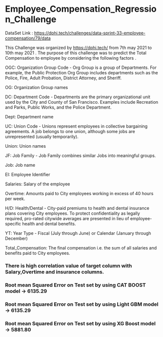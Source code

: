 # Employee_Compensation_Regression_Challenge

DataSet Link : https://dphi.tech/challenges/data-sprint-33-employee-compensation/79/data

This Challenge was organized by https://dphi.tech/ from 7th may 2021 to 10th may 2021 . The purpose of this challenge was to predict the Total Compensation to employee by considering the following factors .

OGC: Organization Group Code - Org Group is a group of Departments. For example, the Public Protection Org Group includes departments such as the Police, Fire, Adult Probation, District Attorney, and Sheriff.

OG: Organization Group names

DC: Department Code - Departments are the primary organizational unit used by the City and County of San Francisco. Examples include Recreation and Parks, Public Works, and the Police Department.

Dept: Department name

UC: Union Code - Unions represent employees in collective bargaining agreements. A job belongs to one union, although some jobs are unrepresented (usually temporarily).

Union: Union names

JF: Job Family - Job Family combines similar Jobs into meaningful groups.

Job: Job name

EI: Employee Identifier

Salaries: Salary of the employee

Overtime: Amounts paid to City employees working in excess of 40 hours per week. 

H/D: Health/Dental - City-paid premiums to health and dental insurance plans covering City employees. To protect confidentiality as legally required, pro-rated citywide averages are presented in lieu of employee-specific health and dental benefits. 

YT: Year Type - Fiscal (July through June) or Calendar (January through December)

Total_Compensation: The final compensation i.e. the sum of all salaries and benefits paid to City employees.

### There is high correlation value of target column with Salary,Overtime and insurance columns.
### Root mean Squared Error on Test set by using CAT BOOST model -> 6135.29
### Root mean Squared Error on Test set by using Light GBM model -> 6135.29
### Root mean Squared Error on Test set by using XG Boost model -> 5881.80


